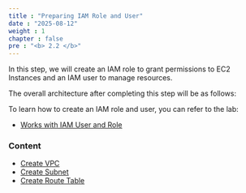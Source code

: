 ```yaml
---
title : "Preparing IAM Role and User"
date : "2025-08-12"
weight : 1
chapter : false
pre : "<b> 2.2 </b>"
---
```


In this step, we will create an IAM role to grant permissions to EC2 Instances and an IAM user to manage resources.

The overall architecture after completing this step will be as follows:


To learn how to create an IAM role and user, you can refer to the lab:

- [Works with IAM User and Role](https://000002.awsstudygroup.com/en/)

### Content

- [Create VPC](2.2.1-createvpc)
- [Create Subnet](2.2.2-createsubnet)
- [Create Route Table](2.2.3-createroundtable)
